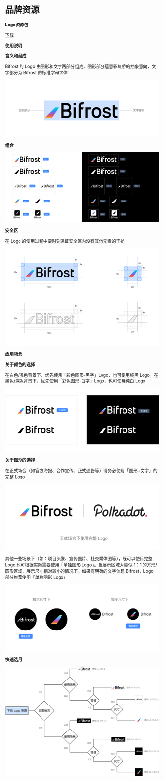 # 品牌资源

**Logo资源包**

[下载](https://github.com/bifrost-finance/design-assets/raw/master/brand/Bifrost-Logo-Assets.zip)

**使用说明**

**含义和组成**

Bifrost 的 Logo 由图形和文字两部分组成，图形部分蕴意彩虹桥的抽象意向，文字部分为 Bifrost 的标准字母字体

![](<../.gitbook/assets/brand-assets-01 (2) (1) (1) (1) (1).png>)

**组合**

![](<../.gitbook/assets/brand-assets-02 (1) (2) (2) (1) (1).png>)

**安全区**

在 Logo 的使用过程中要时刻保证安全区内没有其他元素的干扰

![](<../.gitbook/assets/brand-assets-03 (1) (2) (2) (2).png>)

**应用场景**

**关于颜色的选择**

在白色/浅色背景下，优先使用「彩色图形-黑字」Logo，也可使用纯黑 Logo。在黑色/深色背景下，优先使用「彩色图形-白字」Logo，也可使用纯白 Logo

![](<../.gitbook/assets/brand-assets-04 (2) (1).png>)

**关于图形的选择**

在正式场合（如官方海报、合作宣传、正式通告等）请务必使用「图形+文字」的完整 Logo

![](<../.gitbook/assets/brand-assets-05 (2).png>)

其他一些场景下（如：项目头像、宣传图片、社交媒体图等），既可以使用完整 Logo 也可根据实际需要使用「单独图形 Logo」。当展示区域为类似 1：1 的方形/圆形区域，展示尺寸相对较小的情况下，如果有明确的文字体现 Bifrost，Logo 部分推荐使用「单独图形 Logo」

![](../.gitbook/assets/brand-assets-06.png)

**快速选用**

![](<../.gitbook/assets/brand-assets-07 (2).png>)
